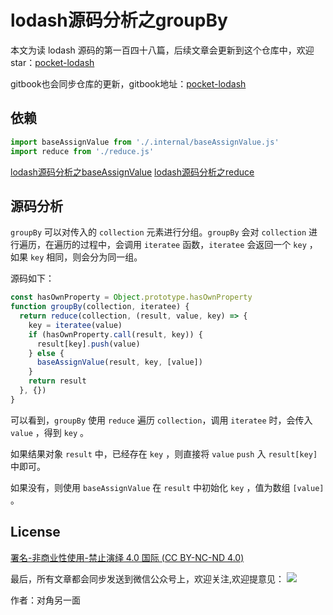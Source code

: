 # lodash源码分析之groupBy

本文为读 lodash 源码的第一百四十八篇，后续文章会更新到这个仓库中，欢迎 star：[pocket-lodash](https://github.com/yeyuqiudeng/pocket-lodash)

gitbook也会同步仓库的更新，gitbook地址：[pocket-lodash](https://www.gitbook.com/book/yeyuqiudeng/pocket-lodash/details)

## 依赖

```javascript
import baseAssignValue from './.internal/baseAssignValue.js'
import reduce from './reduce.js'
```
[lodash源码分析之baseAssignValue](internal/baseAssignValue.md)
[lodash源码分析之reduce](./reduce.md)

## 源码分析

`groupBy` 可以对传入的 `collection` 元素进行分组。`groupBy` 会对 `collection` 进行遍历，在遍历的过程中，会调用 `iteratee` 函数，`iteratee` 会返回一个 `key` ，如果 `key` 相同，则会分为同一组。

源码如下：

```javascript
const hasOwnProperty = Object.prototype.hasOwnProperty
function groupBy(collection, iteratee) {
  return reduce(collection, (result, value, key) => {
    key = iteratee(value)
    if (hasOwnProperty.call(result, key)) {
      result[key].push(value)
    } else {
      baseAssignValue(result, key, [value])
    }
    return result
  }, {})
}
```

可以看到，`groupBy` 使用 `reduce` 遍历 `collection`，调用 `iteratee` 时，会传入 `value` ，得到 `key` 。

如果结果对象 `result` 中，已经存在 `key` ，则直接将 `value` `push` 入 `result[key]` 中即可。

如果没有，则使用 `baseAssignValue` 在 `result` 中初始化 `key` ，值为数组 `[value]` 。

## License

[署名-非商业性使用-禁止演绎 4.0 国际 (CC BY-NC-ND 4.0)](http://creativecommons.org/licenses/by-nc-nd/4.0/)

最后，所有文章都会同步发送到微信公众号上，欢迎关注,欢迎提意见：  ![](https://raw.githubusercontent.com/yeyuqiudeng/resource/master/images/qrcode_front-end-article.jpg) 

作者：对角另一面 
